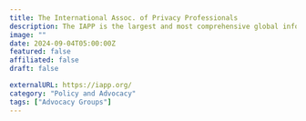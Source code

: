 ```yaml
---
title: The International Assoc. of Privacy Professionals
description: The IAPP is the largest and most comprehensive global information privacy community and resource.
image: ""
date: 2024-09-04T05:00:00Z
featured: false
affiliated: false
draft: false

externalURL: https://iapp.org/
category: "Policy and Advocacy"
tags: ["Advocacy Groups"]
---
```

